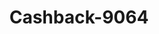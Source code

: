 ---
f_zip-code: 92354
f_state-code: CA
title: Cashback-9064
f_phone: 909-915-1900
f_city-only: Loma Linda
f_address: 25715 Redlands Boulevard Loma Linda
f_location-unique-id: '9064'
slug: cashback-9064
updated-on: '2024-05-30T13:46:58.046Z'
created-on: '2024-05-30T13:36:59.803Z'
published-on: '2024-05-30T13:54:32.469Z'
f_city-state: cms/city/loma-linda-ca.md
f_company: cms/company/cashback.md
f_state: cms/state/california.md
layout: '[payday-loan].html'
tags: payday-loan
---